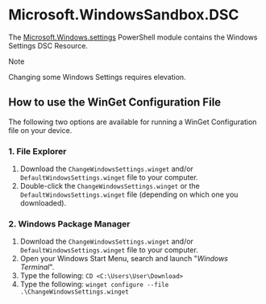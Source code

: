 # Microsoft.WindowsSandbox.DSC

The [Microsoft.Windows.settings](https://www.powershellgallery.com/packages/Microsoft.Windows.Settings) PowerShell module contains the Windows Settings DSC Resource.

> [!NOTE]
> Changing some Windows Settings requires elevation.

## How to use the WinGet Configuration File

The following two options are available for running a WinGet Configuration file on your device.

### 1. File Explorer

1. Download the `ChangeWindowsSettings.winget` and/or `DefaultWindowsSettings.winget` file to your computer.
2. Double-click the `ChangeWindowsSettings.winget` or the `DefaultWindowsSettings.winget` file (depending on which one you downloaded).

### 2. Windows Package Manager

1. Download the `ChangeWindowsSettings.winget` and/or `DefaultWindowsSettings.winget` file to your computer.
2. Open your Windows Start Menu, search and launch "_Windows Terminal_".
3. Type the following: `CD <C:\Users\User\Download>`
4. Type the following: `winget configure --file .\ChangeWindowsSettings.winget`

